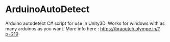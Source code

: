 # ArduinoAutoDetect
Arduino autodetect C# script for use in Unity3D. Works for windows with as many arduinos as you want. 
More info here :
https://braoutch.olympe.in/?p=219
